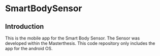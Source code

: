 # SmartBodySensor
## Introduction
This is the mobile app for the Smart Body Sensor. The Sensor was developed within the Masterthesis. 
This code repository only includes the app for the android OS.
